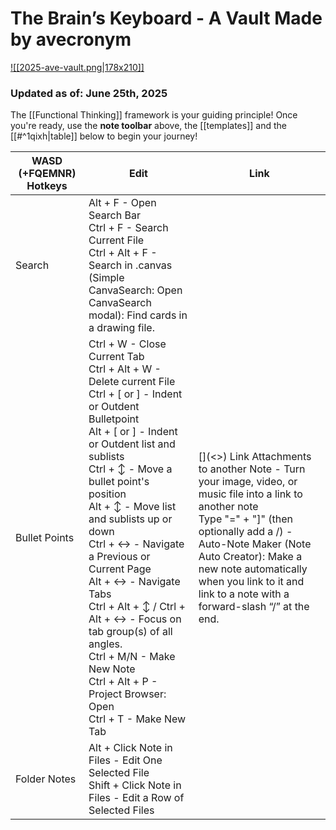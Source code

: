 # The Brain’s Keyboard - A Vault Made by avecronym
[![[2025-ave-vault.png|178x210]]](<Hotkeys.canvas>)
### Updated as of: June 25th, 2025

The [[Functional Thinking]] framework is your guiding principle! Once you're ready, use the **note toolbar** above, the [[templates]] and the [[#^1qixh|table]] below to begin your journey!

| WASD (+FQEMNR) Hotkeys | Edit                                                                                                                                                                                                                                                                                                                                                                                                                                                                                                                              | Link                                                                                                                                                                                                                                                                                                       |
| ---------------------- | --------------------------------------------------------------------------------------------------------------------------------------------------------------------------------------------------------------------------------------------------------------------------------------------------------------------------------------------------------------------------------------------------------------------------------------------------------------------------------------------------------------------------------- | ---------------------------------------------------------------------------------------------------------------------------------------------------------------------------------------------------------------------------------------------------------------------------------------------------------- |
| Search                 | Alt + F - Open Search Bar<br>Ctrl + F - Search Current File<br>Ctrl + Alt + F - Search in .canvas (Simple CanvaSearch: Open CanvaSearch modal): Find cards in a drawing file.                                                                                                                                                                                                                                                                                                                                                     |                                                                                                                                                                                                                                                                                                            |
| Bullet Points          | Ctrl + W - Close Current Tab<br>Ctrl + Alt + W - Delete current File<br>Ctrl + [ or ] - Indent or Outdent Bulletpoint<br>Alt + [ or ] - Indent or Outdent list and sublists<br>Ctrl + ↕ - Move a bullet point's position<br>Alt + ↕ - Move list and sublists up or down<br>Ctrl + ↔ - Navigate a Previous or Current Page<br>Alt + ↔ - Navigate Tabs<br>Ctrl + Alt + ↕ / Ctrl + Alt + ↔ - Focus on tab group(s) of all angles.<br>Ctrl + M/N - Make New Note<br>Ctrl + Alt + P - Project Browser: Open<br>Ctrl + T - Make New Tab | \[]\(<>) Link Attachments to another Note - Turn your image, video, or music file into a link to another note<br>Type "=" + "]" (then optionally add a /) - Auto-Note Maker (Note Auto Creator): Make a new note automatically when you link to it and link to a note with a forward-slash “/” at the end. |
| Folder Notes           | Alt + Click Note in Files - Edit One Selected File<br>Shift + Click Note in Files - Edit a Row of Selected Files                                                                                                                                                                                                                                                                                                                                                                                                                  |                                                                                                                                                                                                                                                                                                            |
